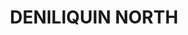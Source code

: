 ---
lastmod: '2025-04-06T06:05:20+00:00'
latitude: -35.5255
layout: suburb
longitude: 144.981
postcode: '2710'
state: NSW
title: DENILIQUIN NORTH
url: /nsw/deniliquin-north/
---